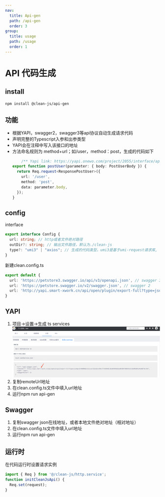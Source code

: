```yaml
---
nav:
  title: Api-gen
  path: /api-gen
  order: 3
group:
  title: usage
  path: /usage
  order: 1
---
```


# API 代码生成
## install 
```
npm install @clean-js/api-gen
```
## 功能
 - 根据YAPI，swagger2，swagger3等api协议自动生成请求代码
 - 声明完整的Typescript入参和出参类型 
 - YAPI会在注释中写入该接口的地址
 - 方法命名规则为 method+url；如/user，method：post，生成的代码如下
    ```typescript
        /** Yapi link: https://yapi.onewo.com/project/2055/interface/api/125352 */
    export function postUser(parameter: { body: PostUserBody }) {
      return Req.request<ResponsePostUser>({
        url: '/user',
        method: 'post',
        data: parameter.body,
      });
    }
    ```
## config 
interface
```typescript
export interface Config {
  url: string; // http或者文件绝对路径
  outDir?: string; // 输出文件路径，默认为./clean-js
  type?: "umi3" | "axios"; // 生成的代码类型，umi3是基于umi-request请求库,  默认为 axios
}
```
新建clean.config.ts
```typescript
export default {
  url: 'https://petstore3.swagger.io/api/v3/openapi.json', // swagger 3
  url: 'https://petstore.swagger.io/v2/swagger.json', // swagger 2
  url: 'http://yapi.smart-xwork.cn/api/open/plugin/export-full?type=json&pid=186904&status=all&token=59ecff7d43926c3be48f893deba401407f0d819c6c24a99b307a78c0877bc7d2' // yapi
}
```
## YAPI
1. 项目->设置->生成 ts services ![image](./images/yapi-url.png)
2. 复制remoteUrl地址
3. 在clean.config.ts文件中填入url地址
4. 运行npm run api-gen

## Swagger
1. 复制swagger json在线地址，或者本地文件绝对地址（相对地址）
2. 在clean.config.ts文件中填入url地址
3. 运行npm run api-gen


## 运行时

在代码运行时设置请求实例
```typescript
import { Req } from '@/clean-js/http.service';
function initCleanJsApi() {
  Req.set(request);
}
```